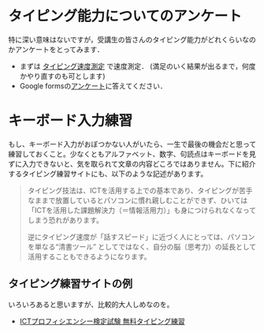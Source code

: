 # タイピング能力についてのアンケート
特に深い意味はないですが，受講生の皆さんのタイピング能力がどれくらいなのかアンケートをとってみます．
- まずは [タイピング速度測定](http://sl.infovision.co.jp/sl/typing/default.html) で速度測定．
  (満足のいく結果が出るまで，何度かやり直すのも可とします)
- Google formsの[アンケート](https://docs.google.com/forms/d/e/1FAIpQLSdxOV4ap1NgKJybBpzLicDWgNbANm_WDYAuXlO7IVFK89jiBA/viewform?usp=sf_link)に答えてください．

# キーボード入力練習
もし、キーボード入力がおぼつかない人がいたら、一生で最後の機会だと思って練習しておくこと。少なくともアルファベット、数字、句読点はキーボードを見ずに入力できないと、気を取られて文章の内容どころではありません。下に紹介するタイピング練習サイトにも、以下のような記述があります。

> タイピング技法は、ICTを活用する上での基本であり、タイピングが苦手なままで放置しているとパソコンに慣れ親しむことができず、ひいては「ICTを活用した課題解決力（＝情報活用力）」も身につけられなくなってしまう恐れがあります。
>
> 逆にタイピング速度が「話すスピード」に近づく人にとっては、パソコンを単なる“清書ツール” としてではなく、自分の脳（思考力）の延長として活用することもできるようになります。

## タイピング練習サイトの例
いろいろあると思いますが、比較的大人しめなのを。
- [ICTプロフィシエンシー検定試験 無料タイピング練習](http://www.pken.com/tool/typing.html)
